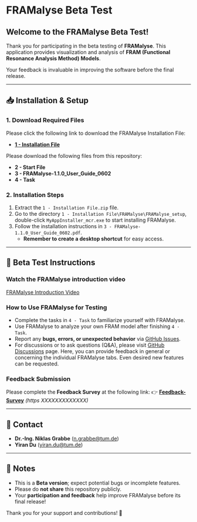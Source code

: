 # FRAMalyse Beta Test

## Welcome to the FRAMalyse Beta Test!
Thank you for participating in the beta testing of **FRAMalyse**. This application provides visualization and analysis of **FRAM (Functional Resonance Analysis Method) Models**.

Your feedback is invaluable in improving the software before the final release.

---
## 📥 Installation & Setup
### 1. Download Required Files  
Please click the following link to download the FRAMalyse Installation File:  
- **[1 - Installation File](https://drive.google.com/file/d/1otzpfxX-SujOOS6DgbKUpHsDGDrs07EA/view?usp=sharing)**  

Please download the following files from this repository:  
- **2 - Start File**  
- **3 - FRAMalyse-1.1.0_User_Guide_0602**  
- **4 - Task**  


### 2. Installation Steps
1. Extract the `1 - Installation File.zip` file.  
2. Go to the directory `1 - Installation File\FRAMalyse\FRAMalyse_setup`, double-click `MyAppInstaller_mcr.exe` to start installing FRAMalyse.  
3. Follow the installation instructions in `3 - FRAMalyse-1.1.0_User_Guide_0602.pdf`.  
   - **Remember to create a desktop shortcut** for easy access.  

---
## 📝 Beta Test Instructions
### Watch the FRAMalyse introduction video
[FRAMalyse Introduction Video](https://syncandshare.lrz.de/getlink/fiRriwZiuXEmmQaUvsKLHe/FRAMalyse%20Introduction.mp4)

### How to Use FRAMalyse for Testing
- Complete the tasks in `4 - Task` to familiarize yourself with FRAMalyse.
- Use FRAMalyse to analyze your own FRAM model after finishing `4 - Task`.
- Report any **bugs, errors, or unexpected behavior** via [GitHub Issues](https://github.com/YiranDu2018/Beta-Test-for-FRAMalyse/issues).
- For discussions or to ask questions (Q&A), please visit [GitHub Discussions](https://github.com/YiranDu2018/Beta-Test-for-FRAMalyse/discussions) page. Here, you can provide feedback in general or concerning the individual FRAMalyse tabs. Even desired new features can be requested.


### Feedback Submission
Please complete the **Feedback Survey** at the following link:
👉 **[Feedback-Survey](#)** *(https XXXXXXXXXXXXX)*

---
  ## 📩 Contact
- **Dr.-Ing. Niklas Grabbe** ([n.grabbe@tum.de](mailto:n.grabbe@tum.de))
- **Yiran Du** ([yiran.du@tum.de](mailto:yiran.du@tum.de))

---
## 📌 Notes
- This is a **Beta version**; expect potential bugs or incomplete features.
- Please do **not share** this repository publicly.
- Your **participation and feedback** help improve FRAMalyse before its final release!

Thank you for your support and contributions! 🚀
